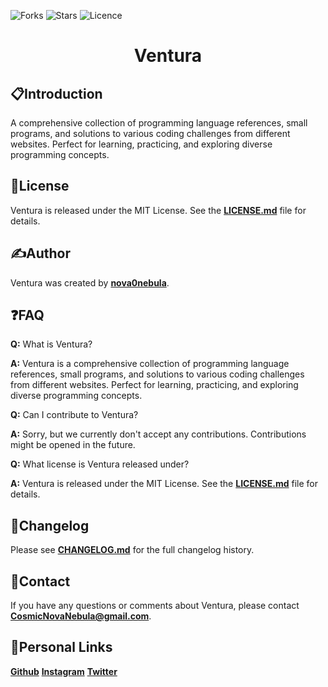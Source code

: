 ![Forks](https://img.shields.io/github/forks/nova0nebula/Ventura)
![Stars](https://img.shields.io/github/stars/nova0nebula/Ventura)
![Licence](https://badgen.net/static/license/MIT/blue)


<div style="text-align: center;">
  <h1>Ventura</h1>
</div>

## 📋**Introduction**

A comprehensive collection of programming language references, small programs, and solutions to various coding challenges from different websites. Perfect for learning, practicing, and exploring diverse programming concepts.

## 📄**License**

Ventura is released under the MIT License. See the **[LICENSE.md](https://github.com/nova0nebula/Ventura/blob/main/Docs/LICENSE.md)** file for details.

## ✍️**Author**

Ventura was created by **[nova0nebula](https://github.com/nova0nebula)**.

## ❓**FAQ**

**Q:** What is Ventura?

**A:** Ventura is a comprehensive collection of programming language references, small programs, and solutions to various coding challenges from different websites. Perfect for learning, practicing, and exploring diverse programming concepts.

**Q:** Can I contribute to Ventura?

**A:** Sorry, but we currently don't accept any contributions. Contributions might be opened in the future.

**Q:** What license is Ventura released under?

**A:** Ventura is released under the MIT License. See the **[LICENSE.md](https://github.com/nova0nebula/Ventura/blob/main/Docs/LICENSE.md)** file for details.

## 📝**Changelog**

Please see **[CHANGELOG.md](https://github.com/nova0nebula/Ventura/blob/main/Docs/CHANGELOG.md)** for the full changelog history.

## 📧**Contact**

If you have any questions or comments about Ventura, please contact **[CosmicNovaNebula@gmail.com](CosmicNovaNebula@gmail.com)**.

## 🔗**Personal Links**

**[Github](https://github.com/nova0nebula)**
**[Instagram](https://www.instagram.com/cosmicnovanebula?igsh=MTlueDByeHVzMm1vNg==)**
**[Twitter](https://x.com/Nova0Nebula?t=QeXHbNgnhaq3QMPCncvrUA&s=09)**
